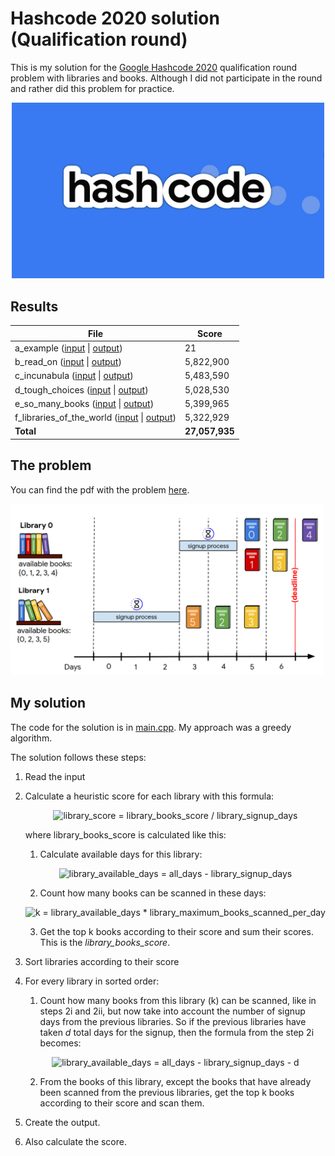 # Hashcode 2020 solution (Qualification round)
This is my solution for the [Google Hashcode 2020](https://codingcompetitions.withgoogle.com/hashcode) qualification round problem with libraries and books. Although I did not participate in the round and rather did this problem for practice.

<p align="center">
<img src="/Images/hashcode.jpg" alt="Hashcode Logo" width="500"/>
</p>


## Results

| File  | Score |
| ------------- | ------------- |
| a_example ([input](Inputs/a.txt) \| [output](Outputs/a(out).txt)) | 21 |
| b_read_on ([input](Inputs/b.txt) \| [output](Outputs/b(out).txt)) | 5,822,900 |
| c_incunabula ([input](Inputs/c.txt) \| [output](Outputs/c(out).txt)) | 5,483,590 |
| d_tough_choices ([input](Inputs/d.txt) \| [output](Outputs/d(out).txt)) | 5,028,530 |
| e_so_many_books ([input](Inputs/e.txt) \| [output](Outputs/e(out).txt)) | 5,399,965 |
| f_libraries_of_the_world ([input](Inputs/f.txt) \| [output](Outputs/f(out).txt)) | 5,322,929 |
| **Total** | **27,057,935** |


## The problem

You can find the pdf with the problem [here](hashcode_2020_online_qualification_round.pdf).

<img src="/Images/hashcode_2020_problem.png" alt="Hashcode 2020 problem" width="500"/>


## My solution

The code for the solution is in [main.cpp](main.cpp). My approach was a greedy algorithm.

The solution follows these steps:

1. Read the input
2. Calculate a heuristic score for each library with this formula:

   
   <p align="center">
   <img src="https://latex.codecogs.com/svg.latex?\Large&space;library\_score=\frac{library\_books\_score}{library\_signup\_days}" title="library_score = library_books_score / library_signup_days" />
   </p>  

   where library_books_score is calculated like this:

   1. Calculate available days for this library:

   <p align="center">
   <img src="https://latex.codecogs.com/svg.latex?\Large&space;library\_available\_days=all\_days-library\_signup\_days" title="library_available_days = all_days - library_signup_days" />
   </p>

   2. Count how many books can be scanned in these days:

   <p align="center">
   <img src="https://latex.codecogs.com/svg.latex?\Large&space;k=library\_available\_days&space;\times&space;library\_maximum\_books\_scanned\_per\_day" title="k = library_available_days * library_maximum_books_scanned_per_day" />
   </p>

   3. Get the top k books according to their score and sum their scores. This is the *library_books_score*.

3. Sort libraries according to their score
4. For every library in sorted order:
   1. Count how many books from this library (k) can be scanned, like in steps 2i and 2ii, but now take into account the number of signup days from the previous libraries. So if the previous libraries have taken *d* total days for the signup, then the formula from the step 2i becomes:
   <p align="center">
   <img src="https://latex.codecogs.com/svg.latex?\Large&space;library\_available\_days=all\_days-library\_signup\_days-d" title="library_available_days = all_days - library_signup_days - d" />
   </p>
   
   2. From the books of this library, except the books that have already been scanned from the previous libraries, get the top k books according to their score and scan them.

5. Create the output.
6. Also calculate the score.

